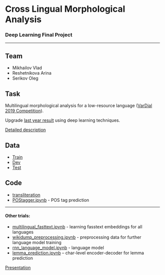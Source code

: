 # Cross Lingual Morphological Analysis
### Deep Learning Final Project

---

## Team

- Mikhailov Vlad
- Reshetnikova Arina
- Serikov Oleg

## Task

Multilingual morphological analysis for a low-resource language ([VarDial 2019 Competition](https://github.com/ftyers/vardial-shared-task)).

Upgrade [last year result](https://www.aclweb.org/anthology/W19-1415.pdf) using deep learning techniques.

[Detailed description](https://docs.google.com/document/d/1iVaGEvkJm2wbELNv74AJYCofToSNaSOc2fWlrMY8xfw/edit#heading=h.p7fj7q5ek1cq)

## Data

- [Train](https://github.com/ftyers/vardial-shared-task/blob/master/train/trk-uncovered)
- [Dev](https://github.com/ftyers/vardial-shared-task/blob/master/dev/trk-uncovered)
- [Test](https://github.com/ftyers/vardial-shared-task/blob/master/test/trk-uncovered)

## Code

- [transliteration](https://github.com/HSE-CROSS-LING-DL/transliteration-tur)
- [POStagger.ipynb](POStagger.ipynb) - POS tag prediction
---
#### Other trials:
* [multilingual_fasttext.ipynb](multilingual_fasttext.ipynb) - learning fasstext embeddings for all languages
* [wikidump_preprocessing.ipynb](wikidump_preprocessing) - preprocessing data for further language model training
* [rnn_language_model.ipynb](rnn_language_model.ipynb) - language model
* [lemma_prediction.ipynb](lemma_prediction.ipynb) – char-level encoder-decoder for lemma prediction

[Presentation](https://docs.google.com/presentation/d/1BsMvcf_Irg1cm1ITF-c1RklAlF0tzvXRw8NpJbARCrU/edit#slide=id.g6cc047a59b_0_60)
